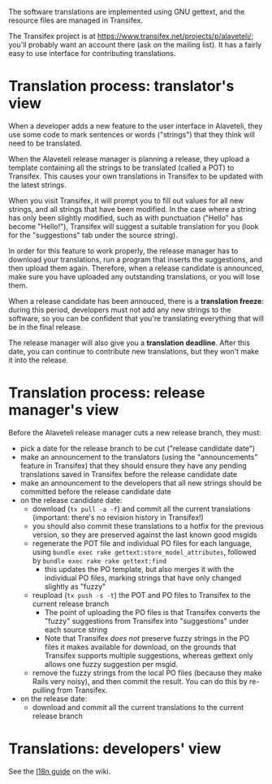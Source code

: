 The software translations are implemented using GNU gettext, and the
resource files are managed in Transifex.

The Transifex project is at
https://www.transifex.net/projects/p/alaveteli/; you'll probably want
an account there (ask on the mailing list).  It has a fairly easy to
use interface for contributing translations.

# Translation process: translator's view

When a developer adds a new feature to the user interface in
Alaveteli, they use some code to mark sentences or words ("strings")
that they think will need to be translated.

When the Alaveteli release manager is planning a release, they upload
a template containing all the strings to be translated (called a POT)
to Transifex.  This causes your own translations in Transifex to be
updated with the latest strings.

When you visit Transifex, it will prompt you to fill out values for
all new strings, and all strings that have been modified.  In the case
where a string has only been slightly modified, such as with
punctuation ("Hello" has become "Hello!"), Transifex will suggest a
suitable translation for you (look for the "suggestions" tab under the
source string).

In order for this feature to work properly, the release manager has to
download your translations, run a program that inserts the
suggestions, and then upload them again.  Therefore, when a release
candidate is announced, make sure you have uploaded any outstanding
translations, or you will lose them.

When a release candidate has been annouced, there is a **translation
freeze**: during this period, developers must not add any new strings
to the software, so you can be confident that you're translating
everything that will be in the final release.

The release manager will also give you a **translation deadline**.  After
this date, you can continue to contribute new translations, but they
won't make it into the release.

# Translation process: release manager's view

Before the Alaveteli release manager cuts a new release branch, they
must:

* pick a date for the release branch to be cut ("release candidate date")
* make an announcement to the translators (using the "announcements"
  feature in Transifex) that they should ensure they have any pending
  translations saved in Transifex before the release candidate date
* make an announcement to the developers that all new strings should
  be committed before the release candidate date
* on the release candidate date:
    * download (`tx pull -a -f`) and commit all the current translations (important:
      there's no revision history in Transifex!)
    * you should also commit these translations to a hotfix for the
      previous version, so they are preserved against the last known
      good msgids
    * regenerate the POT file and individual PO files for each
      language, using `bundle exec rake
      gettext:store_model_attributes`, followed by `bundle exec rake
      rake gettext:find`
        * this updates the PO template, but also merges it with the
          individual PO files, marking strings that have only changed
          slightly as "fuzzy"
    * reupload (`tx push -s -t`) the POT and PO files to Transifex to the
      current release branch
        * The point of uploading the PO files is that Transifex
          converts the "fuzzy" suggestions from Transifex into
          "suggestions" under each source string
        * Note that Transifex *does not* preserve fuzzy strings in the
          PO files it makes available for download, on the grounds
          that Transifex supports multiple suggestions, whereas
          gettext only allows one fuzzy suggestion per msgid.
    * remove the fuzzy strings from the local PO files (because they
      make Rails very noisy), and then commit the result. You can do
      this by re-pulling from Transifex.
* on the release date:
    * download and commit all the current translations to the current
      release branch

# Translations: developers' view

See the [I18n guide](https://github.com/sebbacon/alaveteli/wiki/I18n-guide) on the wiki.
